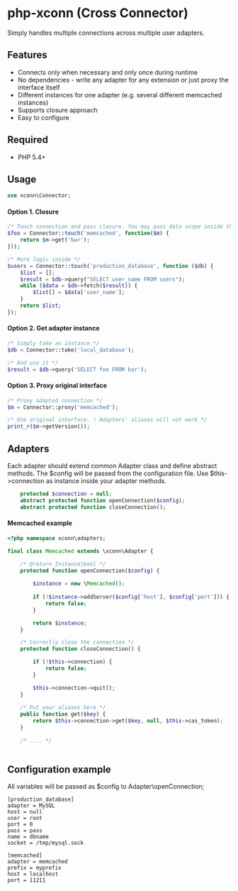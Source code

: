 php-xconn (Cross Connector)
============
Simply handles multiple connections across multiple user adapters.

Features
----------
- Connects only when necessary and only once during runtime
- No dependencies - write any adapter for any extension or just proxy the interface itself
- Different instances for one adapter (e.g. several different memcached instances)
- Supports closure approach
- Easy to configure

Required
----------
- PHP 5.4+

Usage 
----------
```php
use xconn\Connector;
```

#### Option 1. Closure
```php
/* Touch connection and pass closure. You may pass data scope inside through 'use' */
$foo = Connector::touch('memcached', function($m) {
    return $m->get('bar');
}));

/* More logic inside */
$users = Connector::touch('production_database', function ($db) {
    $list = [];
    $result = $db->query("SELECT user_name FROM users");
    while ($data = $db->fetch($result)) {
        $list[] = $data['user_name'];
    }
    return $list;
});
```

#### Option 2. Get adapter instance
```php
/* Simply take an instance */
$db = Connector::take('local_database');

/* And use it */
$result = $db->query('SELECT foo FROM bar');
```

#### Option 3. Proxy original interface
```php
/* Proxy adapted connection */
$m = Connector::proxy('memcached');

/* Use original interface. ! Adapters' aliases will not work */
print_r($m->getVersion());
```


Adapters
----------

Each adapter should extend common Adapter class and define abstract methods. The $config will be passed from the configuration file. Use $this->connection as instance inside your adapter methods.

```php
    protected $connection = null;
    abstract protected function openConnection($config);
    abstract protected function closeConnection();
```

#### Memcached example
```php
<?php namespace xconn\adapters;

final class Memcached extends \xconn\Adapter {

    /* @return Instance|bool */
    protected function openConnection($config) {
    
        $instance = new \Memcached();
        
        if (!$instance->addServer($config['host'], $config['port'])) {
            return false;
        }

        return $instance;
    }

    /* Correctly close the connection */
    protected function closeConnection() {

        if (!$this->connection) {
            return false;
        }

        $this->connection->quit();
    }
    
    /* Put your aliases here */
    public function get($key) {
        return $this->connection->get($key, null, $this->cas_token);
    }
    
    /* .... */
    
```

Configuration example
----------
All variables will be passed as $config to Adapter\openConnection;

    [production_database]
    adapter = MySQL
    host = null
    user = root
    port = 0
    pass = pass
    name = dbname
    socket = /tmp/mysql.sock
    
    [memcached]
    adapter = memcached
    prefix = myprefix
    host = localhost
    port = 11211
